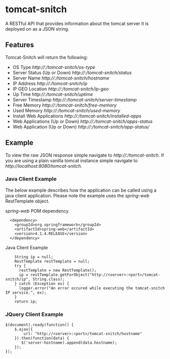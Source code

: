 # tomcat-snitch
A RESTful API that provides information about the tomcat server it is deployed on as a JSON string.

## Features
Tomcat-Snitch will return the following:
* OS Type *http://<server>:<port>/tomcat-snitch/os-type*
* Server Status (Up or Down) *http://<server>:<port>/tomcat-snitch/status*
* Server Name *http://<server>:<port>/tomcat-snitch/hostname*
* IP Address *http://<server>:<port>/tomcat-snitch/ip*
* IP GEO Location *http://<server>:<port>/tomcat-snitch/ip-geo*
* Up Time *http://<server>:<port>/tomcat-snitch/uptime*
* Server Timestamp *http://<server>:<port>/tomcat-snitch/server-timestamp*
* Free Memory *http://<server>:<port>/tomcat-snitch/free-memory*
* Used Memory *http://<server>:<port>/tomcat-snitch/used-memory*
* Install Web Applications *http://<server>:<port>/tomcat-snitch/installed-apps*
* Web Applications (Up or Down)  *http://<server>:<port>/tomcat-snitch/apps-status*
* Web Application (Up or Down)  *http://<server>:<port>/tomcat-snitch/app-status/<web-applicaiton-name>*

## Example
To view the raw JSON response simple navigate to *http://<server>:<port>/tomcat-snitch*.  If you are using a plain vanilla tomcat instance simple navigate to *http://localhost:8080/tomcat-snitch*.  

### Java Client Example
The below example describes how the application can be called using a java client application.  Please note the example uses the *spring-web* RestTemplate object.

*spring-web* POM dependency.
~~~
  <dependency>
  	<groupId>org.springframework</groupId>
  	<artifactId>spring-web</artifactId>
  	<version>4.1.4.RELEASE</version>
  </dependency>
~~~

Java Client Example
~~~
    String ip = null;
    RestTemplate restTemplate = null;
    try {
      restTemplate = new RestTemplate();
      ip = restTemplate.getForObject("http://<server>:<port>/tomcat-snitch/ip", String.class);
    } catch (Exception ex) {
      logger.error("An error occured while executing the tomcat-snitch IP service.", ex);
    }
    return ip;
~~~

### JQuery Client Example
~~~
$(document).ready(function() {
    $.ajax({
        url: "http://<server>:<port>/tomcat-snitch/hostname"
    }).then(function(data) {
       $('server-hostname).append(data.hostname);
    });
});
~~~
